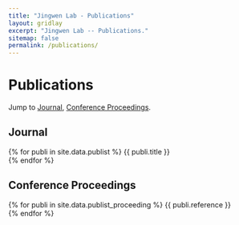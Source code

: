 ```yaml
---
title: "Jingwen Lab - Publications"
layout: gridlay
excerpt: "Jingwen Lab -- Publications."
sitemap: false
permalink: /publications/
---
```


# Publications

Jump to [Journal](#journal), [Conference Proceedings](#proceedings).

## Journal<a name="journal"></a>

{% for publi in site.data.publist %}
  {{ publi.title }} <br />
{% endfor %}

## Conference Proceedings<a name="proceedings"></a>
{% for publi in site.data.publist_proceeding %}
  {{ publi.reference }} <br />
{% endfor %}
